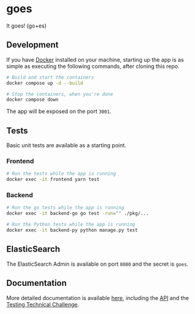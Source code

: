 # goes

It goes! (go+es)

## Development

If you have [Docker][docker] installed on your machine, starting up the app is
as simple as executing the following commands, after cloning this repo.

```sh
# Build and start the containers
docker compose up -d --build

# Stop the containers, when you're done
docker compose down
```

The app will be exposed on the port `3001`.

## Tests

Basic unit tests are available as a starting point.

### Frontend

```sh
# Run the tests while the app is running
docker exec -it frontend yarn test
```

### Backend

```sh
# Run the go tests while the app is running
docker exec -it backend-go go test -run="" ./pkg/...
```

```sh
# Run the Python tests while the app is running
docker exec -it backend-py python manage.py test
```

## ElasticSearch

The ElasticSearch Admin is available on port `8080` and the secret is `goes`.

## Documentation

More detailed documentation is available [here][docs], including the [API][api]
and the [Testing Technical Challenge][challenge].

<!-- References -->

[api]: ./docs/API.md
[challenge]: ./docs/TESTING_CHALLENGE.md
[docker]: https://www.docker.com/
[docs]: ./docs/README.md
